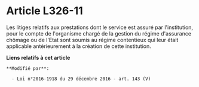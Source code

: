 # Article L326-11

Les litiges relatifs aux prestations dont le service est assuré par l'institution, pour le compte de l'organisme chargé de la
gestion du régime d'assurance chômage ou de l'Etat sont soumis au régime contentieux qui leur était applicable antérieurement
à la création de cette institution.

**Liens relatifs à cet article**

	**Modifié par**:

	  - Loi n°2016-1918 du 29 décembre 2016 - art. 143 (V)
